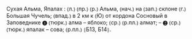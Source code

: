---
---

Сухая Альма, Япалах
: ⦅л.⦆ ⦅пр.⦆ ⦅р.⦆ Альма, ⦅нач.⦆ на ⦅зап.⦆ склоне ⦅г.⦆ Большая Чучель; ⦅впад.⦆ в 2 км к ⦅Ю⦆ от кордона Сосновый в Заповеднике ❶ ⦅тюрк.⦆ алма – яблоко; ⦅ср.⦆ ⦅р.пл.⦆ алмат; – ❷ ⦅ср.⦆ ⦅тюрк.⦆ япалак – сова; ⦅р.пл.⦆ ⦃Б13, Б14⦄.
